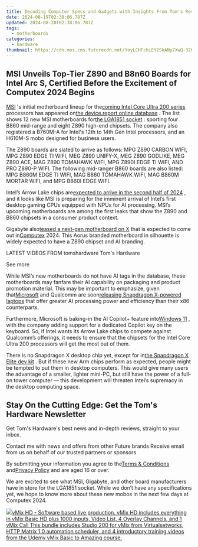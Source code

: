 ```yaml
---
title: Decoding Computer Specs and Gadgets with Insights From Tom's Reviews
date: 2024-08-19T02:38:06.787Z
updated: 2024-08-20T02:38:06.787Z
tags:
  - motherboards
categories:
  - hardware
thumbnail: https://cdn.mos.cms.futurecdn.net/YoyLCHFchiEY2SkANy7XwQ-320-80.jpg
---
```


## MSI Unveils Top-Tier Z890 and B8n60 Boards for Intel Arc S, Certified Before the Excitement of Computex 2024 Begins

[MSI](https://tools.techidaily.com) 's initial motherboard lineup for the[coming Intel Core Ultra 200 series](https://tools.techidaily.com) processors has appeared on[the device.report online database](https://device.report/micro-star) . The list shows 12 new MSI motherboards for[the LGA1851 socket](https://tools.techidaily.com) : sporting four B860 mid-range and eight Z890 high-end chipsets. The company also registered a B760M-A for Intel's 12th to 14th Gen Intel processors, and an H610M-S mobo designed for business users.

 The Z890 boards are slated to arrive as follows: MPG Z890 CARBON WIFI, MPG Z890 EDGE TI WIFI, MEG Z890 UNIFY-X, MEG Z890 GODLIKE, MEG Z890 ACE, MAG Z890 TOMAHAWK WIFI, MPG Z890I EDGE TI WIFI, AND PRO Z890-P WIFI. The following mid-ranger B860 boards are also listed: MPG B860M EDGE TI WIFI, MAG B860 TOMAHAWK WIFI, MAG B860M MORTAR WIFI, and MPG B860I EDGE WIFI.

 Intel’s Arrow Lake chips are[expected to arrive in the second half of 2024](https://tools.techidaily.com) , and it looks like MSI is preparing for the imminent arrival of Intel’s first desktop gaming CPUs equipped with NPUs for AI processing. MSI’s upcoming motherboards are among the first leaks that show the Z890 and B860 chipsets in a consumer product context.

 Gigabyte also[teased a next-gen motherboard on X](https://twitter.com/AorusOfficial/status/1794013057334567143) that is expected to come out in[Computex](https://tools.techidaily.com) 2024\. This Aorus branded motherboard in silhouette is widely expected to have a Z890 chipset and AI branding.

 LATEST VIDEOS FROM tomshardware Tom's Hardware

 See more

 While MSI’s new motherboards do not have AI tags in the database, these motherboards may fanfare their AI capability on packaging and product promotion material. This may be important to emphasize, given that[Microsoft](https://tools.techidaily.com) and Qualcomm are soon[releasing Snapdragon X-powered laptops](https://tools.techidaily.com) that offer greater AI processing power and efficiency than their x86 counterparts.

 Furthermore, Microsoft is baking-in the AI Copilot+ feature into[Windows 11](https://tools.techidaily.com) , with the company adding support for a dedicated Copilot key on the keyboard. So, if Intel wants its Arrow Lake chips to compete against Qualcomm’s offerings, it needs to ensure that the chipsets for the Intel Core Ultra 200 processors will get the most out of them.

 There is no Snapdragon X desktop chip yet, except for in[the Snapdragon X Elite dev kit](https://tools.techidaily.com) . But if these new Arm chips perform as expected, people might be tempted to put them in desktop computers. This would give many users the advantage of a smaller, lighter mini-PC, but still have the power of a full-on tower computer — this development will threaten Intel’s supremacy in the desktop computing space.

## Stay On the Cutting Edge: Get the Tom's Hardware Newsletter

 Get Tom's Hardware's best news and in-depth reviews, straight to your inbox.

 Contact me with news and offers from other Future brands  Receive email from us on behalf of our trusted partners or sponsors

 By submitting your information you agree to the[Terms & Conditions](https://futureplc.com/terms-conditions/) and[Privacy Policy](https://futureplc.com/privacy-policy/) and are aged 16 or over.

 We are excited to see what MSI, Gigabyte, and other board manufacturers have in store for the LGA1851 socket. While we don’t have any specifications yet, we hope to know more about these new mobos in the next few days at Computex 2024.

<ins class="adsbygoogle"
     style="display:block"
     data-ad-format="autorelaxed"
     data-ad-client="ca-pub-7571918770474297"
     data-ad-slot="1223367746"></ins>



<ins class="adsbygoogle"
     style="display:block"
     data-ad-client="ca-pub-7571918770474297"
     data-ad-slot="8358498916"
     data-ad-format="auto"
     data-full-width-responsive="true"></ins>



<!-- affiliate ads begin -->
<a href="https://secure.2checkout.com/order/checkout.php?PRODS=4718730&QTY=1&AFFILIATE=108875&CART=1"> <img src="https://secure.avangate.com/images/merchant/ce9a6fb2becc2d235e62b125e9260102/products/copy_vMixCallScreenshot1-large.jpg" border="0">vMix HD - Software based live production. vMix HD includes everything in vMix Basic HD plus 1000 inputs, Video List, 4 Overlay Channels, and 1 vMix Call 
This bundle includes Studio 200 for vMix from Virtualsetworks, HTTP Matrix 1.0 automation scheduler, and 4 introductory training videos from the Udemy vMix Basic to Amazing course. </a>
<!-- affiliate ads end -->
